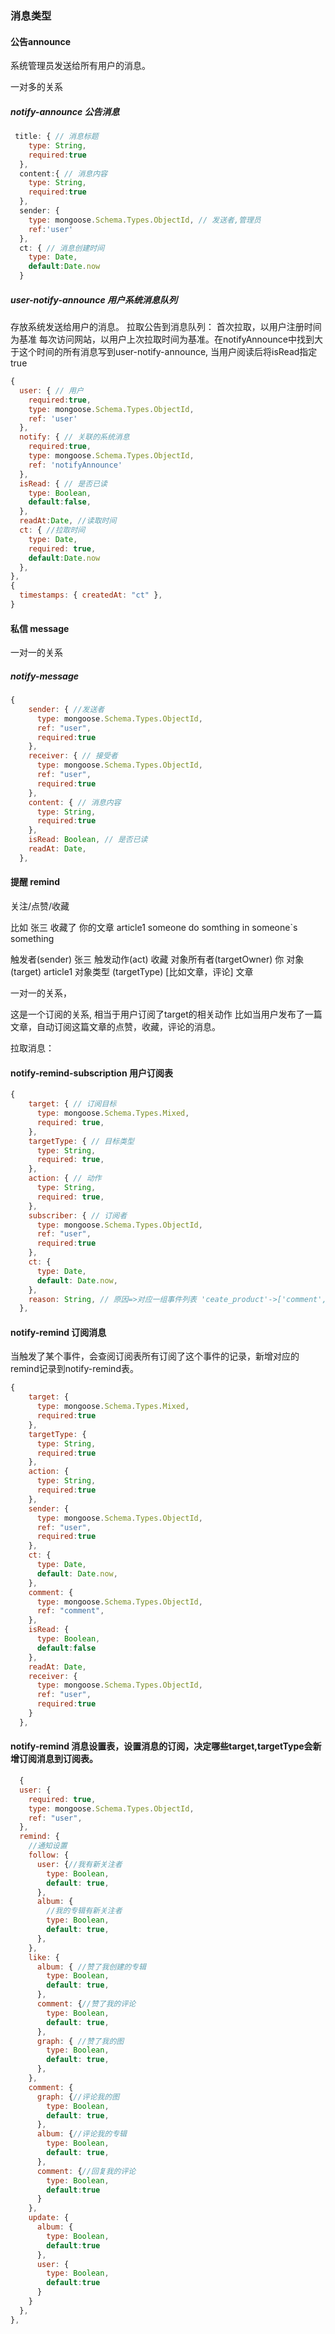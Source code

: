 ### 消息类型
#### 公告announce
系统管理员发送给所有用户的消息。

一对多的关系

##### notify-announce  公告消息
```javascript
 title: { // 消息标题
    type: String,
    required:true
  },
  content:{ // 消息内容
    type: String,
    required:true
  },
  sender: {
    type: mongoose.Schema.Types.ObjectId, // 发送者,管理员
    ref:'user'
  },
  ct: { // 消息创建时间
    type: Date,
    default:Date.now
  }
```
##### user-notify-announce 用户系统消息队列 

存放系统发送给用户的消息。
拉取公告到消息队列：
首次拉取，以用户注册时间为基准
每次访问网站，以用户上次拉取时间为基准。在notifyAnnounce中找到大于这个时间的所有消息写到user-notify-announce, 当用户阅读后将isRead指定true

```javascript
{
  user: { // 用户
    required:true,
    type: mongoose.Schema.Types.ObjectId,
    ref: 'user'
  },
  notify: { // 关联的系统消息
    required:true,
    type: mongoose.Schema.Types.ObjectId,
    ref: 'notifyAnnounce'
  },
  isRead: { // 是否已读
    type: Boolean,
    default:false,
  },
  readAt:Date, //读取时间
  ct: { //拉取时间
    type: Date,
    required: true,
    default:Date.now
  },
},
{
  timestamps: { createdAt: "ct" },
}
```


#### 私信 message

一对一的关系
##### notify-message 

```javascript
{
    sender: { //发送者
      type: mongoose.Schema.Types.ObjectId,
      ref: "user",
      required:true
    },
    receiver: { // 接受者
      type: mongoose.Schema.Types.ObjectId,
      ref: "user",
      required:true
    },
    content: { // 消息内容
      type: String,
      required:true
    },
    isRead: Boolean, // 是否已读
    readAt: Date,
  },
```



#### 提醒 remind 
关注/点赞/收藏

比如 张三 收藏了 你的文章 article1
someone do somthing in someone`s something

触发者(sender) 张三
触发动作(act) 收藏
对象所有者(targetOwner) 你
对象(target) article1
对象类型 (targetType) [比如文章，评论] 文章

一对一的关系， 

这是一个订阅的关系, 相当于用户订阅了target的相关动作
比如当用户发布了一篇文章，自动订阅这篇文章的点赞，收藏，评论的消息。

拉取消息：
#### notify-remind-subscription 用户订阅表
```javascript
{
    target: { // 订阅目标
      type: mongoose.Schema.Types.Mixed,
      required: true,
    },
    targetType: { // 目标类型
      type: String,
      required: true,
    },
    action: { // 动作
      type: String,
      required: true,
    },
    subscriber: { // 订阅者
      type: mongoose.Schema.Types.ObjectId,
      ref: "user",
      required:true
    },
    ct: {
      type: Date,
      default: Date.now,
    },
    reason: String, // 原因=>对应一组事件列表 'ceate_product'->['comment', 'like']
  },
```

#### notify-remind 订阅消息
当触发了某个事件，会查阅订阅表所有订阅了这个事件的记录，新增对应的remind记录到notify-remind表。
```javascript
{
    target: {
      type: mongoose.Schema.Types.Mixed, 
      required:true
    },
    targetType: {
      type: String,
      required:true
    },
    action: {
      type: String,
      required:true
    },
    sender: {
      type: mongoose.Schema.Types.ObjectId,
      ref: "user",
      required:true
    },
    ct: {
      type: Date,
      default: Date.now,
    },
    comment: {
      type: mongoose.Schema.Types.ObjectId,
      ref: "comment",
    }, 
    isRead: {
      type: Boolean,
      default:false
    },
    readAt: Date,
    receiver: { 
      type: mongoose.Schema.Types.ObjectId,
      ref: "user",
      required:true
    }
  },
```
  #### notify-remind 消息设置表，设置消息的订阅，决定哪些target,targetType会新增订阅消息到订阅表。
  ```javascript 
    {
    user: {
      required: true,
      type: mongoose.Schema.Types.ObjectId,
      ref: "user",
    },
    remind: {
      //通知设置
      follow: {
        user: {//我有新关注者
          type: Boolean,
          default: true,
        },
        album: {
          //我的专辑有新关注者
          type: Boolean,
          default: true,
        },
      },
      like: {
        album: { //赞了我创建的专辑
          type: Boolean,
          default: true,
        },
        comment: {//赞了我的评论
          type: Boolean,
          default: true,
        },
        graph: { //赞了我的图
          type: Boolean,
          default: true,
        },
      },
      comment: {
        graph: {//评论我的图
          type: Boolean,
          default: true,
        },
        album: {//评论我的专辑
          type: Boolean,
          default: true,
        },
        comment: {//回复我的评论
          type: Boolean,
          default:true
        }
      },
      update: {
        album: {
          type: Boolean,
          default:true
        },
        user: {
          type: Boolean,
          default:true
        }
      }
    },
  },
  ```